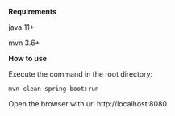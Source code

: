 **Requirements**

java 11+

mvn 3.6+

**How to use**

Execute the command in the root directory:

`mvn clean spring-boot:run`

Open the browser with url http://localhost:8080